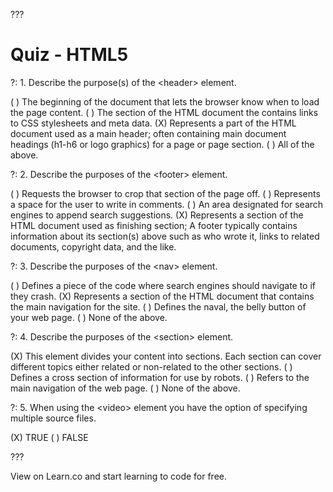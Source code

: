 

???

# Quiz - HTML5

?: 1. Describe the purpose(s) of the &lt;header&gt; element.

( ) The beginning of the document that lets the browser know when to load the page content.
( ) The section of the HTML document the contains links to CSS stylesheets and meta data.
(X) Represents a part of the HTML document used as a main header; often containing main document headings (h1-h6 or logo graphics) for a page or page section.
( ) All of the above.

?: 2. Describe the purposes of the &lt;footer&gt; element.

( ) Requests the browser to crop that section of the page off.
( ) Represents a space for the user to write in comments.
( ) An area designated for search engines to append search suggestions.
(X) Represents a section of the HTML document used as finishing section; A footer typically contains information about its section(s) above such as who wrote it, links to related documents, copyright data, and the like. 

?: 3. Describe the purposes of the &lt;nav&gt; element.

( ) Defines a piece of the code where search engines should navigate to if they crash.
(X) Represents a section of the HTML document that contains the main navigation for the site.
( ) Defines the naval, the belly button of your web page.
( ) None of the above.

?: 4. Describe the purposes of the &lt;section&gt; element.

(X) This element divides your content into sections. Each section can cover different topics either related or non-related to the other sections.
( ) Defines a cross section of information for use by robots.
( ) Refers to the main navigation of the web page.
( ) None of the above.

?: 5. When using the &lt;video&gt; element you have the option of specifying multiple source files.

(X) TRUE
( ) FALSE

???
<p data-visibility='hidden'>View <a href='https://learn.co/lessons/quiz-html5' title=''></a> on Learn.co and start learning to code for free.</p>
